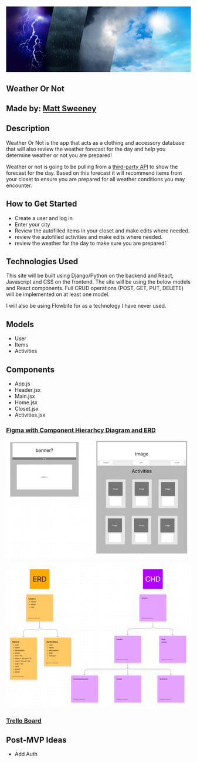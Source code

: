 ![image](assets/banner.jpg)

## Weather Or Not

## Made by: [Matt Sweeney](https://www.linkedin.com/in/sweeney-matt/)

## Description

Weather Or Not is the app that acts as a clothing and accessory database that will also review the weather forecast for the day and help you determine weather or not you are prepared!

Weather or not is going to be pulling from a [third-party API](https://open-meteo.com/en/docs) to show the forecast for the day. Based on this forecast it will recommend items from your closet to ensure you are prepared for all weather conditions you may encounter. 

## How to Get Started

- Create a user and log in
- Enter your city
- Review the autofilled items in your closet and make edits where needed.
- review the autofilled activities and make edits where needed.
- review the weather for the day to make sure you are prepared!

## Technologies Used

This site will be built using Django/Python on the backend and React, Javascript and CSS on the frontend. The site will be using the below models and React components. Full CRUD operations (POST, GET, PUT, DELETE) will be implemented on at least one model.

I will also be using Flowbite for as a technology I have never used. 

## Models

- User
- Items
- Activities

## Components

- App.js
- Header.jsx
- Main.jsx
- Home.jsx
- Closet.jsx
- Activities.jsx

### [Figma with Component Hierarhcy Diagram and ERD](https://www.figma.com/file/w6BoFPOl4QDWDJzLAOiZpx/Weather-Or-Not?node-id=0%3A1&t=BcHqcYUPKi91zsXQ-1)

![image](assets/Wireframes.png)

![image](assets/ERD&CHD.png)

### [Trello Board](https://trello.com/b/5nSNxpUd/weather-or-not)

## Post-MVP Ideas

- Add Auth
